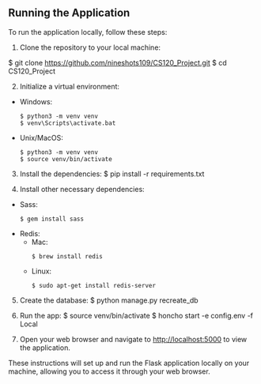 ## Running the Application

To run the application locally, follow these steps:


1. Clone the repository to your local machine:

$ git clone https://github.com/nineshots109/CS120_Project.git
$ cd CS120_Project


2. Initialize a virtual environment:
- Windows:
  ```
  $ python3 -m venv venv
  $ venv\Scripts\activate.bat
  ```
- Unix/MacOS:
  ```
  $ python3 -m venv venv
  $ source venv/bin/activate
  ```

3. Install the dependencies:
$ pip install -r requirements.txt


4. Install other necessary dependencies:
- Sass:
  ```
  $ gem install sass
  ```
- Redis:
  - Mac:
    ```
    $ brew install redis
    ```
  - Linux:
    ```
    $ sudo apt-get install redis-server
    ```

5. Create the database:
$ python manage.py recreate_db

6. Run the app:
$ source venv/bin/activate
$ honcho start -e config.env -f Local


7. Open your web browser and navigate to [http://localhost:5000](http://localhost:5000) to view the application.

These instructions will set up and run the Flask application locally on your machine, allowing you to access it through your web browser.

